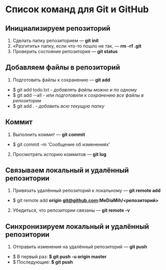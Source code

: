 # Список команд для Git и GitHub

## Инициализируем репозиторий

1. Сделать папку репозиторием — **git init**
2. «Разгитить» папку, если что-то пошло не так, — **rm -rf .git**
3. Проверить состояние репозитория — **git status**

## Добавляем файлы в репозиторий

1. Подготовить файлы к сохранению — **git add**
* $ git add todo.txt - _добавлять файлы можно и по одному_
* $ git add --all - _или подготовили к сохранению все файлы в репозитории_
* $ git add . - _добавить всю текущую папку_

## Коммит

1. Выполнить коммит — __git commit__
* $ git commit -m 'Сообщение об изменениях'
2. Просмотреть историю коммитов — __git log__

## Связываем локальный и удалённый репозитории

1. Привязать удалённый репозиторий к локальному — __git remote add__
* $ git remote add **origin git@github.com:MeDiaMih/<репозиторий>**
2. Убедиться, что репозитории связаны — __git remote -v__


## Синхронизируем локальный и удалённый репозитории
1. Отправить изменения на удалённый репозиторий — **git push**
* $ В первый раз: __$ git push -u origin master__
* $ Последующие: __$ git push__